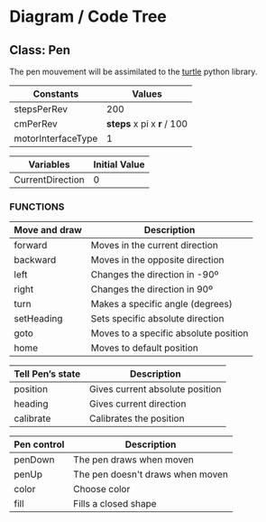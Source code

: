 # Diagram / Code Tree

## **Class: Pen**

The pen mouvement will be assimilated to the [turtle]() python library. 

Constants  | Values
------------- | -------------
stepsPerRev  | 200
cmPerRev  | **steps** x pi x **r** / 100
motorInterfaceType  | 1  

Variables  | Initial Value
------------- | -------------
CurrentDirection | 0

### **FUNCTIONS**

Move and draw  | Description
------------- | -------------
forward  | Moves in the current direction
backward  | Moves in the opposite direction  
left  | Changes the direction in -90º
right  | Changes the direction in 90º
turn  | Makes a specific angle (degrees)
setHeading  |  Sets specific absolute direction
goto  | Moves to a specific absolute position  
home |  Moves to default position

Tell Pen’s state  | Description
------------- | -------------
position  | Gives current absolute position
heading  | Gives current direction
calibrate  | Calibrates the position

Pen control  | Description
------------- | -------------
penDown  | The pen draws when moven
penUp  | The pen doesn't draws when moven
color  | Choose color
fill | Fills a closed shape



